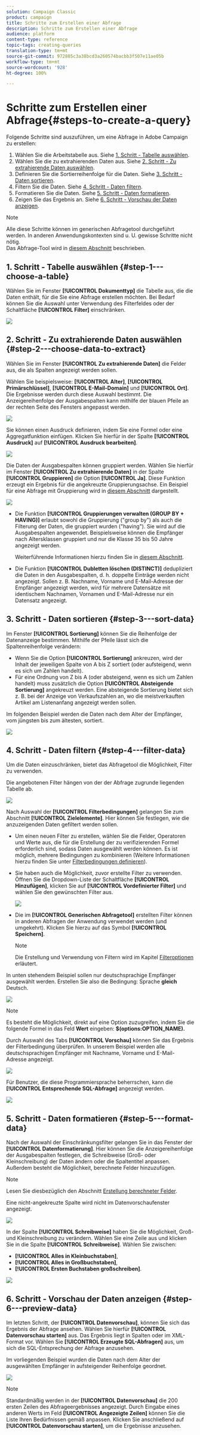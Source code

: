 ```yaml
---
solution: Campaign Classic
product: campaign
title: Schritte zum Erstellen einer Abfrage
description: Schritte zum Erstellen einer Abfrage
audience: platform
content-type: reference
topic-tags: creating-queries
translation-type: tm+mt
source-git-commit: 972885c3a38bcd3a260574bacbb3f507e11ae05b
workflow-type: tm+mt
source-wordcount: '928'
ht-degree: 100%

---
```



# Schritte zum Erstellen einer Abfrage{#steps-to-create-a-query}

Folgende Schritte sind auszuführen, um eine Abfrage in Adobe Campaign zu erstellen:

1. Wählen Sie die Arbeitstabelle aus. Siehe [1. Schritt - Tabelle auswählen](#step-1---choose-a-table).
1. Wählen Sie die zu extrahierenden Daten aus. Siehe [2. Schritt - Zu extrahierende Daten auswählen](#step-2---choose-data-to-extract).
1. Definieren Sie die Sortierreihenfolge für die Daten. Siehe [3. Schritt - Daten sortieren](#step-3---sort-data).
1. Filtern Sie die Daten. Siehe [4. Schritt - Daten filtern](#step-4---filter-data).
1. Formatieren Sie die Daten. Siehe [5. Schritt - Daten formatieren](#step-5---format-data).
1. Zeigen Sie das Ergebnis an. Siehe [6. Schritt - Vorschau der Daten anzeigen](#step-6---preview-data).

>[!NOTE]
>
>Alle diese Schritte können im generischen Abfragetool durchgeführt werden. In anderen Anwendungskontexten sind u. U. gewisse Schritte nicht nötig.\
>Das Abfrage-Tool wird in [diesem Abschnitt](../../workflow/using/query.md) beschrieben.

## 1. Schritt - Tabelle auswählen {#step-1---choose-a-table}

Wählen Sie im Fenster **[!UICONTROL Dokumenttyp]** die Tabelle aus, die die Daten enthält, für die Sie eine Abfrage erstellen möchten. Bei Bedarf können Sie die Auswahl unter Verwendung des Filterfeldes oder der Schaltfläche **[!UICONTROL Filter]** einschränken.

![](assets/query_editor_nveau_21.png)

## 2. Schritt - Zu extrahierende Daten auswählen {#step-2---choose-data-to-extract}

Wählen Sie im Fenster **[!UICONTROL Zu extrahierende Daten]** die Felder aus, die als Spalten angezeigt werden sollen.

Wählen Sie beispielsweise: **[!UICONTROL Alter]**, **[!UICONTROL Primärschlüssel]**, **[!UICONTROL E-Mail-Domain]** und **[!UICONTROL Ort]**. Die Ergebnisse werden durch diese Auswahl bestimmt. Die Anzeigereihenfolge der Ausgabespalten kann mithilfe der blauen Pfeile an der rechten Seite des Fensters angepasst werden.

![](assets/query_editor_nveau_01.png)

Sie können einen Ausdruck definieren, indem Sie eine Formel oder eine Aggregatfunktion einfügen. Klicken Sie hierfür in der Spalte **[!UICONTROL Ausdruck]** auf **[!UICONTROL Ausdruck bearbeiten]**.

![](assets/query_editor_nveau_97.png)

Die Daten der Ausgabespalten können gruppiert werden. Wählen Sie hierfür im Fenster **[!UICONTROL Zu extrahierende Daten]** in der Spalte **[!UICONTROL Gruppieren]** die Option **[!UICONTROL Ja]**. Diese Funktion erzeugt ein Ergebnis für die angekreuzte Gruppierungsachse. Ein Beispiel für eine Abfrage mit Gruppierung wird in [diesem Abschnitt](../../workflow/using/querying-delivery-information.md) dargestellt.

![](assets/query_editor_nveau_56.png)

* Die Funktion **[!UICONTROL Gruppierungen verwalten (GROUP BY + HAVING)]** erlaubt sowohl die Gruppierung (&quot;group by&quot;) als auch die Filterung der Daten, die gruppiert wurden (&quot;having&quot;). Sie wird auf die Ausgabespalten angewendet. Beispielsweise können die Empfänger nach Altersklassen gruppiert und nur die Klasse 35 bis 50 Jahre angezeigt werden.

   Weiterführende Informationen hierzu finden Sie in [diesem Abschnitt](../../workflow/using/querying-using-grouping-management.md).

* Die Funktion **[!UICONTROL Dubletten löschen (DISTINCT)]** dedupliziert die Daten in den Ausgabespalten, d. h. doppelte Einträge werden nicht angezeigt. Sollen z. B. Nachname, Vorname und E-Mail-Adresse der Empfänger angezeigt werden, wird für mehrere Datensätze mit identischem Nachnamen, Vornamen und E-Mail-Adresse nur ein Datensatz angezeigt.

## 3. Schritt - Daten sortieren {#step-3---sort-data}

Im Fenster **[!UICONTROL Sortierung]** können Sie die Reihenfolge der Datenanzeige bestimmen. Mithilfe der Pfeile lässt sich die Spaltenreihenfolge verändern:

* Wenn Sie die Option **[!UICONTROL Sortierung]** ankreuzen, wird der Inhalt der jeweiligen Spalte von A bis Z sortiert (oder aufsteigend, wenn es sich um Zahlen handelt).
* Für eine Ordnung von Z bis A (oder absteigend, wenn es sich um Zahlen handelt) muss zusätzlich die Option **[!UICONTROL Absteigende Sortierung]** angekreuzt werden. Eine absteigende Sortierung bietet sich z. B. bei der Anzeige von Verkaufszahlen an, wo die meistverkauften Artikel am Listenanfang angezeigt werden sollen.

Im folgenden Beispiel werden die Daten nach dem Alter der Empfänger, vom jüngsten bis zum ältesten, sortiert.

![](assets/query_editor_nveau_57.png)

## 4. Schritt - Daten filtern {#step-4---filter-data}

Um die Daten einzuschränken, bietet das Abfragetool die Möglichkeit, Filter zu verwenden.

Die angebotenen Filter hängen von der der Abfrage zugrunde liegenden Tabelle ab.

![](assets/query_editor_nveau_09.png)

Nach Auswahl der **[!UICONTROL Filterbedingungen]** gelangen Sie zum Abschnitt **[!UICONTROL Zielelemente]**. Hier können Sie festlegen, wie die anzuzeigenden Daten gefiltert werden sollen.

* Um einen neuen Filter zu erstellen, wählen Sie die Felder, Operatoren und Werte aus, die für die Erstellung der zu verifizierenden Formel erforderlich sind, sodass Daten ausgewählt werden können. Es ist möglich, mehrere Bedingungen zu kombinieren (Weitere Informationen hierzu finden Sie unter [Filterbedingungen definieren](../../platform/using/defining-filter-conditions.md)).
* Sie haben auch die Möglichkeit, zuvor erstellte Filter zu verwenden. Öffnen Sie die Dropdown-Liste der Schaltfläche **[!UICONTROL Hinzufügen]**, klicken Sie auf **[!UICONTROL Vordefinierter Filter]** und wählen Sie den gewünschten Filter aus.

   ![](assets/query_editor_15.png)

* Die im **[!UICONTROL Generischen Abfragetool]** erstellten Filter können in anderen Abfragen der Anwendung verwendet werden (und umgekehrt). Klicken Sie hierzu auf das Symbol **[!UICONTROL Speichern]**.

   >[!NOTE]
   >
   >Die Erstellung und Verwendung von Filtern wird im Kapitel [Filteroptionen](../../platform/using/filtering-options.md) erläutert.

In unten stehendem Beispiel sollen nur deutschsprachige Empfänger ausgewählt werden. Erstellen Sie also die Bedingung: Sprache **gleich** Deutsch.

![](assets/query_editor_nveau_89.png)

>[!NOTE]
>
>Es besteht die Möglichkeit, direkt auf eine Option zuzugreifen, indem Sie die folgende Formel in das Feld **Wert** eingeben: **$(options:OPTION_NAME).**

Durch Auswahl des Tabs **[!UICONTROL Vorschau]** können Sie das Ergebnis der Filterbedingung überprüfen. In unserem Beispiel werden alle deutschsprachigen Empfänger mit Nachname, Vorname und E-Mail-Adresse angezeigt.

![](assets/query_editor_nveau_98.png)

Für Benutzer, die diese Programmiersprache beherrschen, kann die **[!UICONTROL Entsprechende SQL-Abfrage]** angezeigt werden.

![](assets/query_editor_nveau_99.png)

## 5. Schritt - Daten formatieren {#step-5---format-data}

Nach der Auswahl der Einschränkungsfilter gelangen Sie in das Fenster der **[!UICONTROL Datenformatierung]**. Hier können Sie die Anzeigereihenfolge der Ausgabespalten festlegen, die Schreibweise (Groß- oder Kleinschreibung) der Daten ändern oder die Spaltentitel anpassen. Außerdem besteht die Möglichkeit, berechnete Felder hinzuzufügen.

>[!NOTE]
>
>Lesen Sie diesbezüglich den Abschnitt [Erstellung berechneter Felder](../../platform/using/defining-filter-conditions.md#creating-calculated-fields).

Eine nicht-angekreuzte Spalte wird nicht im Datenvorschaufenster angezeigt.

![](assets/query_editor_nveau_10.png)

In der Spalte **[!UICONTROL Schreibweise]** haben Sie die Möglichkeit, Groß- und Kleinschreibung zu verändern. Wählen Sie eine Zeile aus und klicken Sie in die Spalte **[!UICONTROL Schreibweise]**. Wählen Sie zwischen:

* **[!UICONTROL Alles in Kleinbuchstaben]**,
* **[!UICONTROL Alles in Großbuchstaben]**,
* **[!UICONTROL Ersten Buchstaben großschreiben]**.

![](assets/query_editor_nveau_42.png)

## 6. Schritt - Vorschau der Daten anzeigen {#step-6---preview-data}

Im letzten Schritt, der **[!UICONTROL Datenvorschau]**, können Sie sich das Ergebnis der Abfrage ansehen. Wählen Sie hierfür **[!UICONTROL Datenvorschau starten]** aus. Das Ergebnis liegt in Spalten oder im XML-Format vor. Wählen Sie **[!UICONTROL Erzeugte SQL-Abfragen]** aus, um sich die SQL-Entsprechung der Abfrage anzusehen.

Im vorliegenden Beispiel wurden die Daten nach dem Alter der ausgewählten Empfänger in aufsteigender Reihenfolge geordnet.

![](assets/query_editor_nveau_11.png)

>[!NOTE]
>
>Standardmäßig werden in der **[!UICONTROL Datenvorschau]** die 200 ersten Zeilen des Abfrageergebnisses angezeigt. Durch Eingabe eines anderen Werts im Feld **[!UICONTROL Angezeigte Zeilen]** können Sie die Liste Ihren Bedürfnissen gemäß anpassen. Klicken Sie anschließend auf **[!UICONTROL Datenvorschau starten]**, um die Ergebnisse anzusehen.

